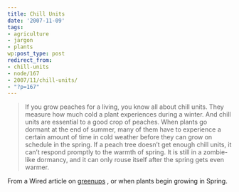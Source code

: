 ```yaml
---
title: Chill Units
date: '2007-11-09'
tags:
- agriculture
- jargon
- plants
wp:post_type: post
redirect_from:
- chill-units
- node/167
- 2007/11/chill-units/
- "?p=167"
---
```


>
>
> If you grow peaches for a living, you know all about chill units. They measure how much cold a plant experiences during a winter. And chill units are essential to a good crop of peaches. When plants go dormant at the end of summer, many of them have to experience a certain amount of time in cold weather before they can grow on schedule in the spring. If a peach tree doesn’t get enough chill units, it can’t respond promptly to the warmth of spring. It is still in a zombie-like dormancy, and it can only rouse itself after the spring gets even warmer.

From a Wired article on [greenups](http://www.wired.com/science/planetearth/news/2007/11/dissectionanddissent_1109) , or when plants begin growing in Spring.
